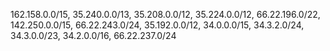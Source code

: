 162.158.0.0/15, 35.240.0.0/13, 35.208.0.0/12, 35.224.0.0/12, 66.22.196.0/22, 142.250.0.0/15, 66.22.243.0/24, 35.192.0.0/12, 34.0.0.0/15, 34.3.2.0/24, 34.3.0.0/23, 34.2.0.0/16, 66.22.237.0/24

